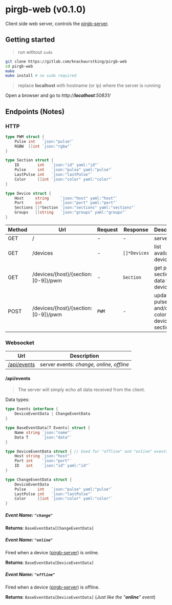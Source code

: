 # pirgb-web (v0.1.0)

Client side web server, controls the [pirgb-server](http://gitlab.com/knackwurstking/pirgb-server.git).

## Getting started

> run without `sudo`

```bash
git clone https://gitlab.com/knackwurstking/pirgb-web
cd pirgb-web
make
make install # no sudo required
```

> replace **localhost** with hostname (or ip) where the server is running

Open a browser and go to _http://**localhost**:50831/_

## Endpoints (Notes)

### HTTP

```go
type PWM struct {
	Pulse int   `json:"pulse"`
	RGBW  []int `json:"rgbw"`
}

type Section struct {
	ID        int   `json:"id" yaml:"id"`
	Pulse     int   `json:"pulse" yaml:"pulse"`
	LastPulse int   `json:"lastPulse"`
	Color     []int `json:"color" yaml:"color"`
}

type Device struct {
	Host     string     `json:"host" yaml:"host"`
	Port     int        `json:"port" yaml:"port"`
	Sections []*Section `json:"sections" yaml:"sections"`
	Groups   []string   `json:"groups" yaml:"groups"`
}
```

| Method | Url                                 | Request | Response     | Description                                    |
| ------ | ----------------------------------- | ------- | ------------ | ---------------------------------------------- |
| GET    | /                                   | -       | -            | serve ui                                       |
| GET    | /devices                            | -       | `[]*Devices` | list available devices                         |
| GET    | /devices/{host}/{section:[0-9]}/pwm | -       | `Section`    | get pwm section data from device               |
| POST   | /devices/{host}/{section:[0-9]}/pwm | `PWM`   | -            | update pulse and/or color for a device section |

### Websocket

| Url                           | Description                              |
| ----------------------------- | ---------------------------------------- |
| [/api/events](#server-events) | server events: _change, online, offline_ |

<a id="server-events" />

#### /api/events

> The server will simply echo all data received from the client.

Data types:

```go
type Events interface {
	DeviceEventData | ChangeEventData
}

type BaseEventData[T Events] struct {
	Name string `json:"name"`
	Data T      `json:"data"`
}

type DeviceEventData struct { // Used for "offline" and "online" events
	Host string `json:"host"`
	Port int    `json:"port"`
	ID   int    `json:"id" yaml:"id"`
}

type ChangeEventData struct {
	DeviceEventData
	Pulse     int   `json:"pulse" yaml:"pulse"`
	LastPulse int   `json:"lastPulse"`
	Color     []int `json:"color" yaml:"color"`
}
```

##### _Event Name: `"change"`_

**Returns**: `BaseEventData[ChangeEventData]`

##### _Event Name: `"online"`_

Fired when a device ([pirgb-server](https://gitlab.com/knackwurstking/pirgb-server.git)) is online.

**Returns**: `BaseEventData[DeviceEventData]`

##### _Event Name: `"offline"`_

Fired when a device ([pirgb-server](https://gitlab.com/knackwurstking/pirgb-server.git)) is offline.

**Returns**: `BaseEventData[DeviceEventData]` (_Just like the "**online**" event_)
